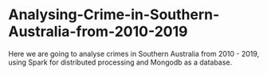 # Analysing-Crime-in-Southern-Australia-from-2010-2019
Here we are going to analyse crimes in Southern Australia from 2010 - 2019, using Spark for distributed processing and Mongodb as a database.
